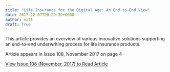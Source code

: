 ```yaml
---
title: "Life Insurance for the Digital Age: An End-to-End View"
date: 2017-12-07T20:29:39+0000
author: matt
draft: True
---
```

This article provides an overview of various innovative solutions supporting an end-to-end underwriting process for life insurance products.

Article appears in Issue 108, November 2017 on page 4

[ View Issue 108 (November, 2017) to Read Article ]( https://www.soa.org/sections/product-dev/product-dev-newsletter/ )
